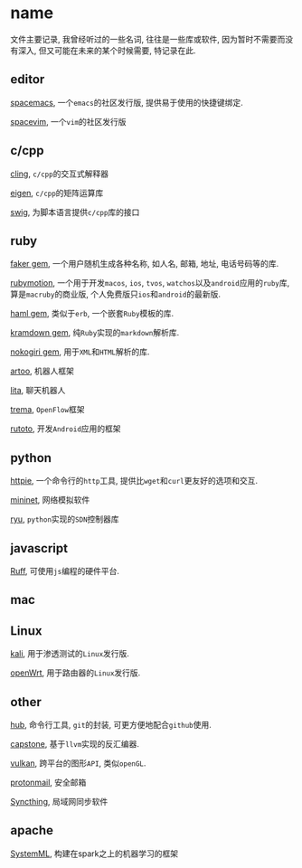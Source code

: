# name

文件主要记录, 我曾经听过的一些名词, 往往是一些库或软件, 因为暂时不需要而没有深入, 但又可能在未来的某个时候需要, 特记录在此.

## editor

[spacemacs](https://github.com/syl20bnr/spacemacs), 一个`emacs`的社区发行版, 提供易于使用的快捷键绑定.

[spacevim](https://github.com/SpaceVim/SpaceVim), 一个`vim`的社区发行版

## c/cpp

[cling](https://root.cern.ch/cling), `c/cpp`的交互式解释器

[eigen](http://eigen.tuxfamily.org/index.php?title=Main_Page), `c/cpp`的矩阵运算库

[swig](http://www.swig.org), 为脚本语言提供`c/cpp`库的接口

## ruby

[faker gem](https://github.com/stympy/faker), 一个用户随机生成各种名称, 如人名, 邮箱, 地址, 电话号码等的库.

[rubymotion](http://www.rubymotion.com), 一个用于开发`macos`, `ios`, `tvos`, `watchos`以及`android`应用的`ruby`库, 算是`macruby`的商业版, 个人免费版只`ios`和`android`的最新版.

[haml gem](http://haml.info), 类似于`erb`, 一个嵌套`Ruby`模板的库.

[kramdown gem](https://github.com/gettalong/kramdown), 纯`Ruby`实现的`markdown`解析库.

[nokogiri gem](https://github.com/sparklemotion/nokogiri), 用于`XML`和`HTML`解析的库.

[artoo](http://artoo.io), 机器人框架

[lita](https://www.lita.io), 聊天机器人

[trema](https://trema.github.io/trema/), `OpenFlow`框架

[rutoto](http://ruboto.org), 开发`Android`应用的框架

## python

[httpie](https://github.com/jkbrzt/httpie), 一个命令行的`http`工具, 提供比`wget`和`curl`更友好的选项和交互.

[mininet](http://mininet.org), 网络模拟软件

[ryu](https://osrg.github.io/ryu/), `python`实现的`SDN`控制器库

## javascript

[Ruff](http://ruff.io), 可使用`js`编程的硬件平台.

## mac

## Linux

[kali](http://kali.org), 用于渗透测试的`Linux`发行版.

[openWrt](https://openwrt.org), 用于路由器的`Linux`发行版.

## other

[hub](https://github.com/github/hub.git), 命令行工具, `git`的封装, 可更方便地配合`github`使用.

[capstone](http://www.capstone-engine.org), 基于`llvm`实现的反汇编器.

[vulkan](https://www.khronos.org/vulkan/), 跨平台的图形`API`, 类似`openGL`.

[protonmail](https://protonmail.com/), 安全邮箱

[Syncthing](https://syncthing.net/), 局域网同步软件

## apache

[SystemML](https://systemml.apache.org/), 构建在spark之上的机器学习的框架